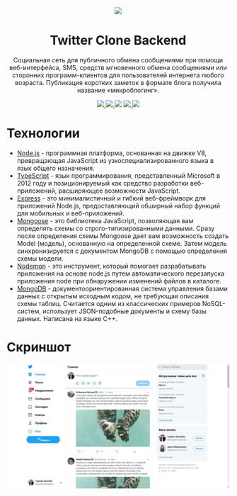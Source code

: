 <p align="center">
    <img src="https://www.bgr.in/wp-content/uploads/2013/01/twitter_icon.png" width="30%">
</p>

<h1 align="center">Twitter Clone Backend</h1>

<p align="center">Cоциальная сеть для публичного обмена сообщениями при помощи веб-интерфейса, SMS, средств мгновенного обмена сообщениями или сторонних программ-клиентов для пользователей интернета любого возраста. Публикация коротких заметок в формате блога получила название «микроблогинг».</p>

<p align="center">
    <a href="https://github.com/seryozhabaleyko/twitter-clone">
        <img src="https://img.shields.io/badge/Twitter-Clone-83BA2F?style=for-the-badge&labelColor=90C53F" />
    </a>
    <a href="https://github.com/seryozhabaleyko/twitter-clone/stargazers">
        <img src="https://img.shields.io/github/stars/seryozhabaleyko/twitter-clone?style=for-the-badge" />
    </a>
    <img src="https://img.shields.io/github/forks/seryozhabaleyko/twitter-clone?style=for-the-badge"/>
    <a href="https://github.com/seryozhabaleyko/twitter-clone/issues">
        <img src="https://img.shields.io/github/issues/seryozhabaleyko/twitter-clone?style=for-the-badge" />
    </a>
    <img src="https://img.shields.io/github/issues-pr/seryozhabaleyko/twitter-clone?style=for-the-badge&labelColor=343b41"/>
</p>

<h1>Технологии</h1>

<ul>
    <li>
        <a href="https://nodejs.org">Node.js</a> - программная платформа, основанная на движке V8, превращающая JavaScript из узкоспециализированного языка в язык общего назначения.
    </li>
    <li>
        <a href="https://github.com/Microsoft/TypeScript">TypeScript</a> - язык программирования, представленный Microsoft в 2012 году и позиционируемый как средство разработки веб-приложений, расширяющее возможности JavaScript.
    </li>
    <li>
        <a href="https://expressjs.com">Express</a> -  это минималистичный и гибкий веб-фреймворк для приложений Node.js, предоставляющий обширный набор функций для мобильных и веб-приложений.
    </li>
    <li>
        <a href="https://mongoosejs.com">Mongoose</a> - это библиотека JavaScript, позволяющая вам определять схемы со строго-типизированными данными. Сразу после определения схемы Mongoose дает вам возможность создать Model (модель), основанную на определенной схеме. Затем модель синхронизируется с документом MongoDB с помощью определения схемы модели.
    </li>
    <li>
        <a href="https://nodemon.io">Nodemon</a> - это инструмент, который помогает разрабатывать приложения на основе node.js путем автоматического перезапуска приложения node при обнаружении изменений файлов в каталоге.
    </li>
    <li>
        <a href="https://www.mongodb.com">MongoDB</a> - документоориентированная система управления базами данных с открытым исходным кодом, не требующая описания схемы таблиц. Считается одним из классических примеров NoSQL-систем, использует JSON-подобные документы и схему базы данных. Написана на языке C++.
    </li>
</ul>

<h1>Скриншот</h1>

<img src="https://github.com/seryozhabaleyko/twitter-clone/blob/master/frontend/twitter-clone.jpg?raw=true" />

